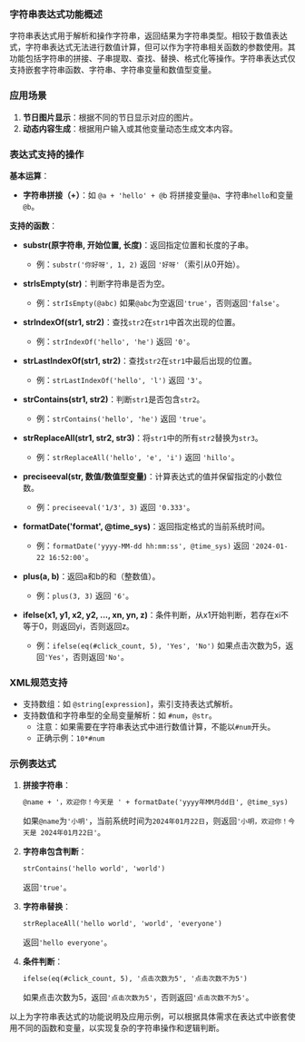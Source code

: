 ### 字符串表达式功能概述

字符串表达式用于解析和操作字符串，返回结果为字符串类型。相较于数值表达式，字符串表达式无法进行数值计算，但可以作为字符串相关函数的参数使用。其功能包括字符串的拼接、子串提取、查找、替换、格式化等操作。字符串表达式仅支持嵌套字符串函数、字符串、字符串变量和数值型变量。

### 应用场景

1. **节日图片显示**：根据不同的节日显示对应的图片。
2. **动态内容生成**：根据用户输入或其他变量动态生成文本内容。

### 表达式支持的操作

**基本运算**：
- **字符串拼接（+）**：如 `@a + 'hello' + @b` 将拼接变量`@a`、字符串`hello`和变量`@b`。

**支持的函数**：

- **substr(原字符串, 开始位置, 长度)**：返回指定位置和长度的子串。
    - 例：`substr('你好呀', 1, 2)` 返回 `'好呀'`（索引从0开始）。

- **strIsEmpty(str)**：判断字符串是否为空。
    - 例：`strIsEmpty(@abc)` 如果`@abc`为空返回`'true'`，否则返回`'false'`。

- **strIndexOf(str1, str2)**：查找`str2`在`str1`中首次出现的位置。
    - 例：`strIndexOf('hello', 'he')` 返回 `'0'`。

- **strLastIndexOf(str1, str2)**：查找`str2`在`str1`中最后出现的位置。
    - 例：`strLastIndexOf('hello', 'l')` 返回 `'3'`。

- **strContains(str1, str2)**：判断`str1`是否包含`str2`。
    - 例：`strContains('hello', 'he')` 返回 `'true'`。

- **strReplaceAll(str1, str2, str3)**：将`str1`中的所有`str2`替换为`str3`。
    - 例：`strReplaceAll('hello', 'e', 'i')` 返回 `'hillo'`。

- **preciseeval(str, 数值/数值型变量)**：计算表达式的值并保留指定的小数位数。
    - 例：`preciseeval('1/3', 3)` 返回 `'0.333'`。

- **formatDate('format', @time_sys)**：返回指定格式的当前系统时间。
    - 例：`formatDate('yyyy-MM-dd hh:mm:ss', @time_sys)` 返回 `'2024-01-22 16:52:00'`。

- **plus(a, b)**：返回a和b的和（整数值）。
    - 例：`plus(3, 3)` 返回 `'6'`。

- **ifelse(x1, y1, x2, y2, ..., xn, yn, z)**：条件判断，从x1开始判断，若存在xi不等于0，则返回yi，否则返回z。
    - 例：`ifelse(eq(#click_count, 5), 'Yes', 'No')` 如果点击次数为5，返回`'Yes'`，否则返回`'No'`。

### XML规范支持

- 支持数组：如 `@string[expression]`，索引支持表达式解析。
- 支持数值和字符串型的全局变量解析：如 `#num`，`@str`。
    - 注意：如果需要在字符串表达式中进行数值计算，不能以`#num`开头。
    - 正确示例：`10*#num`

### 示例表达式

1. **拼接字符串**：
   ```xml
   @name + '，欢迎你！今天是 ' + formatDate('yyyy年MM月dd日', @time_sys)
   ```
   如果`@name`为`'小明'`，当前系统时间为`2024年01月22日`，则返回`'小明，欢迎你！今天是 2024年01月22日'`。

2. **字符串包含判断**：
   ```xml
   strContains('hello world', 'world')
   ```
   返回`'true'`。

3. **字符串替换**：
   ```xml
   strReplaceAll('hello world', 'world', 'everyone')
   ```
   返回`'hello everyone'`。

4. **条件判断**：
   ```xml
   ifelse(eq(#click_count, 5), '点击次数为5', '点击次数不为5')
   ```
   如果点击次数为5，返回`'点击次数为5'`，否则返回`'点击次数不为5'`。

以上为字符串表达式的功能说明及应用示例，可以根据具体需求在表达式中嵌套使用不同的函数和变量，以实现复杂的字符串操作和逻辑判断。